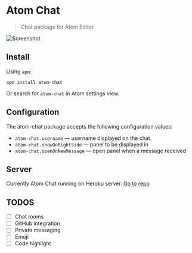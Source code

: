 Atom Chat
==========

>Chat package for Atom Editor

![Screenshot](https://github.com/mertkahyaoglu/atom-chat/blob/master/screenshot.png?raw=true)

## Install

Using `apm`:

```
apm install atom-chat
```

Or search for `atom-chat` in Atom settings view.

## Configuration

The atom-chat package accepts the following configuration values:

* `atom-chat.username` &mdash; username displayed on the chat.
* `atom-chat.showOnRightSide` &mdash; panel to be displayed in
* `atom-chat.openOnNewMessage` &mdash; open panel when a message received

## Server

Currently Atom Chat running on Heroku server. [Go to repo](https://github.com/mertkahyaoglu/atom-chat-server)

## TODOS
- [ ] Chat rooms
- [ ] GitHub integration
- [ ] Private messaging
- [ ] Emoji
- [ ] Code highlight
